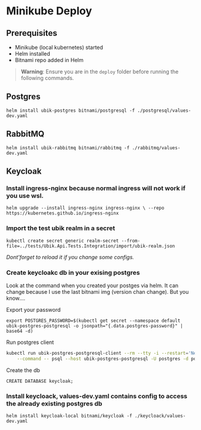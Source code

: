 # Minikube Deploy

## Prerequisites

- Minikube (local kubernetes) started
- Helm installed
- Bitnami repo added in Helm

> **Warning**: Ensure you are in the `deploy` folder before running the following commands.

## Postgres

`helm install ubik-postgres bitnami/postgresql -f ./postgresql/values-dev.yaml`

## RabbitMQ

`helm install ubik-rabbitmq bitnami/rabbitmq -f ./rabbitmq/values-dev.yaml`


## Keycloak

### Install ingress-nginx because normal ingress will not work if you use wsl.

`helm upgrade --install ingress-nginx ingress-nginx \
  --repo https://kubernetes.github.io/ingress-nginx`

### Import the test ubik realm in a secret

`kubectl create secret generic realm-secret --from-file=../tests/Ubik.Api.Tests.Integration/import/ubik-realm.json`

*Dont'forget to reload it if you change some configs.*

### Create keycloakc db in your exising postgres

Look at the command when you created your postges via helm. It can change because I use the last bitnami img (version chan change). But you know....

Export your password

`export POSTGRES_PASSWORD=$(kubectl get secret --namespace default ubik-postgres-postgresql -o jsonpath="{.data.postgres-password}" | base64 -d)`

Run postgres client

```bash
kubectl run ubik-postgres-postgresql-client --rm --tty -i --restart='Never' --namespace default --image docker.io/bitnami/postgresql:17.0.0-debian-12-r9 --env="PGPASSWORD=$POSTGRES_PASSWORD" \
    --command -- psql --host ubik-postgres-postgresql -U postgres -d postgres -p 5432
```

Create the db

`CREATE DATABASE keycloak;`

### Install keycloack, values-dev.yaml contains config to access the already existing postgres db

`helm install keycloak-local bitnami/keycloak -f ./keycloack/values-dev.yaml`

